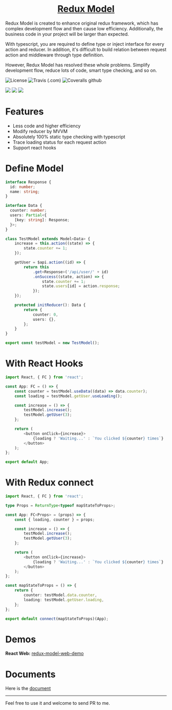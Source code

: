 <h1 align="center">
  <a href="https://fwh1990.github.io/redux-model">
    Redux Model
  </a>
</h1>

Redux Model is created to enhance original redux framework, which has complex development flow and then cause low efficiency. Additionally, the business code in your project will be larger than expected.

With typescript, you are required to define type or inject interface for every action and reducer. In addition, it's difficult to build relation between request action and middleware through type definition.

However, Redux Model has resolved these whole problems. Simplify development flow, reduce lots of code, smart type checking, and so on.

![License](https://img.shields.io/github/license/fwh1990/redux-model?color=blue)
![Travis (.com)](https://img.shields.io/travis/com/fwh1990/redux-model)
![Coveralls github](https://img.shields.io/coveralls/github/fwh1990/redux-model)

[![](https://img.shields.io/npm/dt/@redux-model/web.svg?label=@redux-model/web)](https://www.npmjs.com/package/@redux-model/web)
[![](https://img.shields.io/npm/dt/@redux-model/react-native.svg?label=@redux-model/react-native)](https://www.npmjs.com/package/@redux-model/react-native)
[![](https://img.shields.io/npm/dt/@redux-model/taro.svg?label=@redux-model/taro)](https://www.npmjs.com/package/@redux-model/taro)

# Features

* Less code and higher efficiency
* Modify reducer by MVVM
* Absolutely 100% static type checking with typescript
* Trace loading status for each request action
* Support react hooks

# Define Model
```typescript
interface Response {
  id: number;
  name: string;
}

interface Data {
  counter: number;
  users: Partial<{
    [key: string]: Response;
  }>;
}

class TestModel extends Model<Data> {
    increase = this.action((state) => {
        state.counter += 1;
    });

    getUser = $api.action((id) => {
        return this
            .get<Response>('/api/user/' + id)
            .onSuccess((state, action) => {
                state.counter += 1;
                state.users[id] = action.response;
            });
    });

    protected initReducer(): Data {
        return {
            counter: 0,
            users: {},
        };
    }
}

export const testModel = new TestModel();
```

# With React Hooks
```typescript
import React, { FC } from 'react';

const App: FC = () => {
    const counter = testModel.useData((data) => data.counter);
    const loading = testModel.getUser.useLoading();

    const increase = () => {
        testModel.increase();
        testModel.getUser(3);
    };

    return (
        <button onClick={increase}>
            {loading ? 'Waiting...' : `You clicked ${counter} times`}
        </button>
    );
};

export default App;
```

# With Redux connect
```typescript
import React, { FC } from 'react';

type Props = ReturnType<typeof mapStateToProps>;

const App: FC<Props> = (props) => {
    const { loading, counter } = props;

    const increase = () => {
        testModel.increase();
        testModel.getUser(3);
    };

    return (
        <button onClick={increase}>
            {loading ? 'Waiting...' : `You clicked ${counter} times`}
        </button>
    );
};

const mapStateToProps = () => {
    return {
        counter: testModel.data.counter,
        loading: testModel.getUser.loading,
    };
};

export default connect(mapStateToProps)(App);
```

# Demos

**React Web:** [redux-model-web-demo](https://github.com/fwh1990/redux-model-web-demo)

# Documents

Here is the [document](https://fwh1990.github.io/redux-model)

---------------------

Feel free to use it and welcome to send PR to me.
